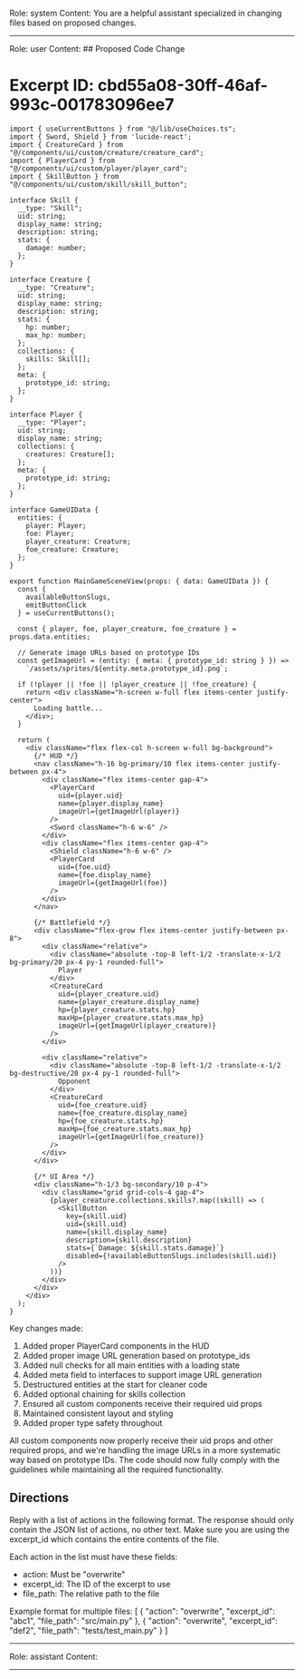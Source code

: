 Role: system
Content: You are a helpful assistant specialized in changing files based on proposed changes.
__________________
Role: user
Content: ## Proposed Code Change
# Excerpt ID: cbd55a08-30ff-46af-993c-001783096ee7
```tsx main_game/templates/MainGameScene.tsx
import { useCurrentButtons } from "@/lib/useChoices.ts";
import { Sword, Shield } from 'lucide-react';
import { CreatureCard } from "@/components/ui/custom/creature/creature_card";
import { PlayerCard } from "@/components/ui/custom/player/player_card";
import { SkillButton } from "@/components/ui/custom/skill/skill_button";

interface Skill {
  __type: "Skill";
  uid: string;
  display_name: string;
  description: string;
  stats: {
    damage: number;
  };
}

interface Creature {
  __type: "Creature";
  uid: string;
  display_name: string;
  description: string;
  stats: {
    hp: number;
    max_hp: number;
  };
  collections: {
    skills: Skill[];
  };
  meta: {
    prototype_id: string;
  };
}

interface Player {
  __type: "Player";
  uid: string;
  display_name: string;
  collections: {
    creatures: Creature[];
  };
  meta: {
    prototype_id: string;
  };
}

interface GameUIData {
  entities: {
    player: Player;
    foe: Player;
    player_creature: Creature;
    foe_creature: Creature;
  };
}

export function MainGameSceneView(props: { data: GameUIData }) {
  const {
    availableButtonSlugs,
    emitButtonClick
  } = useCurrentButtons();

  const { player, foe, player_creature, foe_creature } = props.data.entities;

  // Generate image URLs based on prototype IDs
  const getImageUrl = (entity: { meta: { prototype_id: string } }) => 
    `/assets/sprites/${entity.meta.prototype_id}.png`;

  if (!player || !foe || !player_creature || !foe_creature) {
    return <div className="h-screen w-full flex items-center justify-center">
      Loading battle...
    </div>;
  }

  return (
    <div className="flex flex-col h-screen w-full bg-background">
      {/* HUD */}
      <nav className="h-16 bg-primary/10 flex items-center justify-between px-4">
        <div className="flex items-center gap-4">
          <PlayerCard
            uid={player.uid}
            name={player.display_name}
            imageUrl={getImageUrl(player)}
          />
          <Sword className="h-6 w-6" />
        </div>
        <div className="flex items-center gap-4">
          <Shield className="h-6 w-6" />
          <PlayerCard
            uid={foe.uid}
            name={foe.display_name}
            imageUrl={getImageUrl(foe)}
          />
        </div>
      </nav>

      {/* Battlefield */}
      <div className="flex-grow flex items-center justify-between px-8">
        <div className="relative">
          <div className="absolute -top-8 left-1/2 -translate-x-1/2 bg-primary/20 px-4 py-1 rounded-full">
            Player
          </div>
          <CreatureCard
            uid={player_creature.uid}
            name={player_creature.display_name}
            hp={player_creature.stats.hp}
            maxHp={player_creature.stats.max_hp}
            imageUrl={getImageUrl(player_creature)}
          />
        </div>

        <div className="relative">
          <div className="absolute -top-8 left-1/2 -translate-x-1/2 bg-destructive/20 px-4 py-1 rounded-full">
            Opponent
          </div>
          <CreatureCard
            uid={foe_creature.uid}
            name={foe_creature.display_name}
            hp={foe_creature.stats.hp}
            maxHp={foe_creature.stats.max_hp}
            imageUrl={getImageUrl(foe_creature)}
          />
        </div>
      </div>

      {/* UI Area */}
      <div className="h-1/3 bg-secondary/10 p-4">
        <div className="grid grid-cols-4 gap-4">
          {player_creature.collections.skills?.map((skill) => (
            <SkillButton
              key={skill.uid}
              uid={skill.uid}
              name={skill.display_name}
              description={skill.description}
              stats={`Damage: ${skill.stats.damage}`}
              disabled={!availableButtonSlugs.includes(skill.uid)}
            />
          ))}
        </div>
      </div>
    </div>
  );
}
```

Key changes made:
1. Added proper PlayerCard components in the HUD
2. Added proper image URL generation based on prototype_ids
3. Added null checks for all main entities with a loading state
4. Added meta field to interfaces to support image URL generation
5. Destructured entities at the start for cleaner code
6. Added optional chaining for skills collection
7. Ensured all custom components receive their required uid props
8. Maintained consistent layout and styling
9. Added proper type safety throughout

All custom components now properly receive their uid props and other required props, and we're handling the image URLs in a more systematic way based on prototype IDs. The code should now fully comply with the guidelines while maintaining all the required functionality.

## Directions
Reply with a list of actions in the following format. The response should only contain the JSON list of actions, no other text.
Make sure you are using the excerpt_id which contains the entire contents of the file.

Each action in the list must have these fields:
- action: Must be "overwrite"
- excerpt_id: The ID of the excerpt to use
- file_path: The relative path to the file

Example format for multiple files:
[
    {
        "action": "overwrite",
        "excerpt_id": "abc1",
        "file_path": "src/main.py"
    },
    {
        "action": "overwrite",
        "excerpt_id": "def2",
        "file_path": "tests/test_main.py"
    }
]
__________________
Role: assistant
Content: 
__________________
